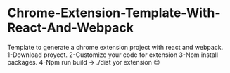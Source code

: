 # Chrome-Extension-Template-With-React-And-Webpack
Template to generate a chrome extension project with react and webpack.
1-Download proyect.
2-Customize your code for extension
3-Npm install packages.
4-Npm run build -> ./dist yor extension 😊
